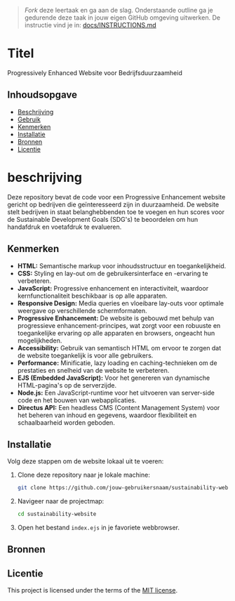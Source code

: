 > _Fork_ deze leertaak en ga aan de slag. Onderstaande outline ga je gedurende deze taak in jouw eigen GitHub omgeving uitwerken. De instructie vind je in: [docs/INSTRUCTIONS.md](docs/INSTRUCTIONS.md)

# Titel
Progressively Enhanced Website voor Bedrijfsduurzaamheid

## Inhoudsopgave

  * [Beschrijving](#beschrijving)
  * [Gebruik](#gebruik)
  * [Kenmerken](#kenmerken)
  * [Installatie](#installatie)
  * [Bronnen](#bronnen)
  * [Licentie](#licentie)

# beschrijving
Deze repository bevat de code voor een Progressive Enhancement website gericht op bedrijven die geïnteresseerd zijn in duurzaamheid. De website stelt bedrijven in staat belanghebbenden toe te voegen en hun scores voor de Sustainable Development Goals (SDG's) te beoordelen om hun handafdruk en voetafdruk te evalueren.

## Kenmerken
- **HTML:** Semantische markup voor inhoudsstructuur en toegankelijkheid.
- **CSS:** Styling en lay-out om de gebruikersinterface en -ervaring te verbeteren.
- **JavaScript:** Progressive enhancement en interactiviteit, waardoor kernfunctionaliteit beschikbaar is op alle apparaten.
- **Responsive Design:** Media queries en vloeibare lay-outs voor optimale weergave op verschillende schermformaten.
- **Progressive Enhancement:** De website is gebouwd met behulp van progressieve enhancement-principes, wat zorgt voor een robuuste en toegankelijke ervaring op alle apparaten en browsers, ongeacht hun mogelijkheden.
- **Accessibility:** Gebruik van semantisch HTML om ervoor te zorgen dat de website toegankelijk is voor alle gebruikers.
- **Performance:** Minificatie, lazy loading en caching-technieken om de prestaties en snelheid van de website te verbeteren.
- **EJS (Embedded JavaScript):** Voor het genereren van dynamische HTML-pagina's op de serverzijde.
- **Node.js:** Een JavaScript-runtime voor het uitvoeren van server-side code en het bouwen van webapplicaties.
- **Directus API:** Een headless CMS (Content Management System) voor het beheren van inhoud en gegevens, waardoor flexibiliteit en schaalbaarheid worden geboden.

## Installatie
Volg deze stappen om de website lokaal uit te voeren:

1. Clone deze repository naar je lokale machine:
   ```bash
   git clone https://github.com/jouw-gebruikersnaam/sustainability-website.git
   ```
2. Navigeer naar de projectmap:
   ```bash
   cd sustainability-website
   ```
3. Open het bestand `index.ejs` in je favoriete webbrowser.

## Bronnen

## Licentie

This project is licensed under the terms of the [MIT license](./LICENSE).
